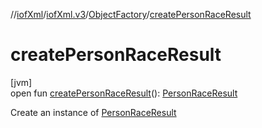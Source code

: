 //[iofXml](../../../index.md)/[iofXml.v3](../index.md)/[ObjectFactory](index.md)/[createPersonRaceResult](create-person-race-result.md)

# createPersonRaceResult

[jvm]\
open fun [createPersonRaceResult](create-person-race-result.md)(): [PersonRaceResult](../-person-race-result/index.md)

Create an instance of [PersonRaceResult](../-person-race-result/index.md)
